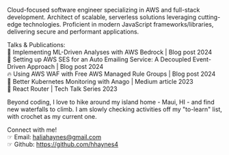 Cloud-focused software engineer specializing in AWS and full-stack development. Architect of scalable, serverless solutions leveraging cutting-edge technologies. Proficient in modern JavaScript frameworks/libraries, delivering secure and performant applications.

Talks & Publications:\
🤖 Implementing ML-Driven Analyses with AWS Bedrock | Blog post 2024\
📧 Setting up AWS SES for an Auto Emailing Service: A Decoupled Event-Driven Approach | Blog post 2024\
🔥 Using AWS WAF with Free AWS Managed Rule Groups | Blog post 2024\
🧠 Better Kubernetes Monitoring with Anago | Medium article 2023\
📣 React Router | Tech Talk Series 2023

Beyond coding, I love to hike around my island home - Maui, HI - and find new waterfalls to climb. I am slowly checking activities off my "to-learn" list, with crochet as my current one.

Connect with me!\
☞ Email: haliahaynes@gmail.com\
☞ Github: https://github.com/hhaynes4
